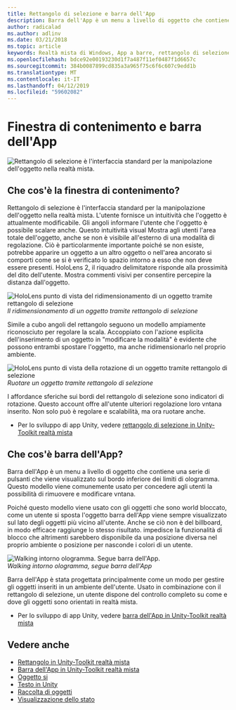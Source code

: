 ```yaml
---
title: Rettangolo di selezione e barra dell'App
description: Barra dell'App è un menu a livello di oggetto che contiene una serie di pulsanti che viene visualizzato sul bordo inferiore dei limiti di ologramma.
author: radicalad
ms.author: adlinv
ms.date: 03/21/2018
ms.topic: article
keywords: Realtà mista di Windows, App a barre, rettangolo di selezione
ms.openlocfilehash: bdce92e00193230d1f7a487f11ef0487f1d6657c
ms.sourcegitcommit: 384b0087899cd835a3a965f75c6f6c607c9edd1b
ms.translationtype: MT
ms.contentlocale: it-IT
ms.lasthandoff: 04/12/2019
ms.locfileid: "59602082"
---
```

# <a name="bounding-box-and-app-bar"></a>Finestra di contenimento e barra dell'App
![Rettangolo di selezione è l'interfaccia standard per la manipolazione dell'oggetto nella realtà mista.](images/640px-boundingbox-hero.jpg)<br>

## <a name="what-is-the-bounding-box"></a>Che cos'è la finestra di contenimento?

Rettangolo di selezione è l'interfaccia standard per la manipolazione dell'oggetto nella realtà mista. L'utente fornisce un intuitività che l'oggetto è attualmente modificabile. Gli angoli informare l'utente che l'oggetto è possibile scalare anche. Questo intuitività visual Mostra agli utenti l'area totale dell'oggetto, anche se non è visibile all'esterno di una modalità di regolazione. Ciò è particolarmente importante poiché se non esiste, potrebbe apparire un oggetto a un altro oggetto o nell'area ancorato si comporti come se si è verificato lo spazio intorno a esso che non deve essere presenti. HoloLens 2, il riquadro delimitatore risponde alla prossimità del dito dell'utente. Mostra commenti visivi per consentire percepire la distanza dall'oggetto. 

![HoloLens punto di vista del ridimensionamento di un oggetto tramite rettangolo di selezione](images/bounding-box-scale.gif)<br>
*Il ridimensionamento di un oggetto tramite rettangolo di selezione*

Simile a cubo angoli del rettangolo seguono un modello ampiamente riconosciuto per regolare la scala. Accoppiato con l'azione esplicita dell'inserimento di un oggetto in "modificare la modalità" è evidente che possono entrambi spostare l'oggetto, ma anche ridimensionarlo nel proprio ambiente.

![HoloLens punto di vista della rotazione di un oggetto tramite rettangolo di selezione](images/bounding-box-rotate.gif)<br>
*Ruotare un oggetto tramite rettangolo di selezione*

I affordance sferiche sui bordi del rettangolo di selezione sono indicatori di rotazione. Questo account offre all'utente ulteriori regolazione loro vntana inserito. Non solo può è regolare e scalabilità, ma ora ruotare anche.

* Per lo sviluppo di app Unity, vedere [rettangolo di selezione in Unity-Toolkit realtà mista](https://microsoft.github.io/MixedRealityToolkit-Unity/Documentation/README_BoundingBox.html)

## <a name="what-is-the-app-bar"></a>Che cos'è barra dell'App?

Barra dell'App è un menu a livello di oggetto che contiene una serie di pulsanti che viene visualizzato sul bordo inferiore dei limiti di ologramma. Questo modello viene comunemente usato per concedere agli utenti la possibilità di rimuovere e modificare vntana.

Poiché questo modello viene usato con gli oggetti che sono world bloccato, come un utente si sposta l'oggetto barra dell'App viene sempre visualizzato sul lato degli oggetti più vicino all'utente. Anche se ciò non è del billboard, in modo efficace raggiunge lo stesso risultato. impedisce la funzionalità di blocco che altrimenti sarebbero disponibile da una posizione diversa nel proprio ambiente o posizione per nasconde i colori di un utente.

![Walking intorno ologramma. Segue barra dell'App.](images/holobar-followuser.gif)<br>
*Walking intorno ologramma, segue barra dell'App*

Barra dell'App è stata progettata principalmente come un modo per gestire gli oggetti inseriti in un ambiente dell'utente. Usato in combinazione con il rettangolo di selezione, un utente dispone del controllo completo su come e dove gli oggetti sono orientati in realtà mista.

* Per lo sviluppo di app Unity, vedere [barra dell'App in Unity-Toolkit realtà mista](https://microsoft.github.io/MixedRealityToolkit-Unity/Documentation/README_AppBar.html)

## <a name="see-also"></a>Vedere anche
* [Rettangolo in Unity-Toolkit realtà mista](https://microsoft.github.io/MixedRealityToolkit-Unity/Documentation/README_BoundingBox.html)
* [Barra dell'App in Unity-Toolkit realtà mista](https://microsoft.github.io/MixedRealityToolkit-Unity/Documentation/README_AppBar.html)
* [Oggetto si](interactable-object.md)
* [Testo in Unity](text-in-unity.md)
* [Raccolta di oggetti](object-collection.md)
* [Visualizzazione dello stato](progress.md)
